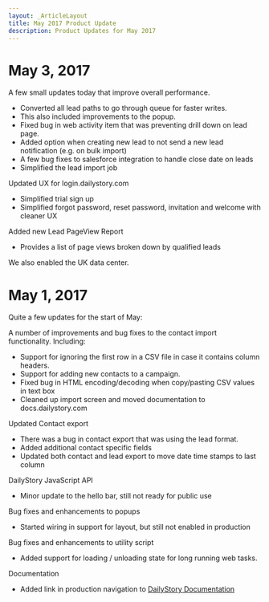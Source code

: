```yaml
---
layout: _ArticleLayout
title: May 2017 Product Update
description: Product Updates for May 2017
---
```

# May 3, 2017
A few small updates today that improve overall performance.

* Converted all lead paths to go through queue for faster writes. 
* This also included improvements to the popup.
* Fixed bug in web activity item that was preventing drill down on lead page.
* Added option when creating new lead to not send a new lead notification (e.g. on bulk import)
* A few bug fixes to salesforce integration to handle close date on leads
* Simplified the lead import job

Updated UX for login.dailystory.com

* Simplified trial sign up
* Simplified forgot password, reset password, invitation and welcome with cleaner UX

Added new Lead PageView Report

* Provides a list of page views broken down by qualified leads

We also enabled the UK data center.

# May 1, 2017
Quite a few updates for the start of May:

A number of improvements and bug fixes to the contact import functionality. Including:

* Support for ignoring the first row in a CSV file in case it contains column headers.
* Support for adding new contacts to a campaign.
* Fixed bug in HTML encoding/decoding when copy/pasting CSV values in text box
* Cleaned up import screen and moved documentation to docs.dailystory.com

Updated Contact export

* There was a bug in contact export that was using the lead format.
* Added additional contact specific fields
* Updated both contact and lead export to move date time stamps to last column

DailyStory JavaScript API

* Minor update to the hello bar, still not ready for public use

Bug fixes and enhancements to popups

* Started wiring in support for layout, but still not enabled in production

Bug fixes and enhancements to utility script

* Added support for loading / unloading state for long running web tasks.

Documentation

* Added link in production navigation to [DailyStory Documentation](https://docs.dailystory.com)
